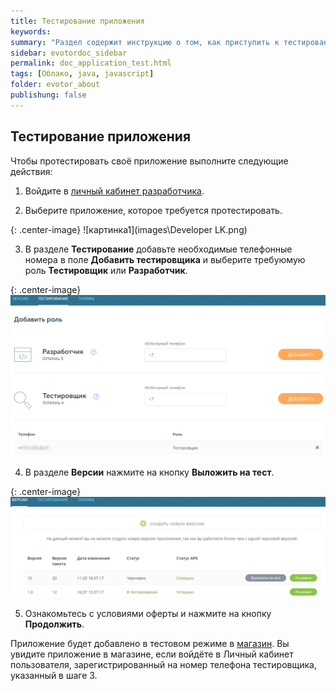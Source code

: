 ```yaml
---
title: Тестирование приложения
keywords:
summary: "Раздел содержит инструкцию о том, как приступить к тестированию своего приложения."
sidebar: evotordoc_sidebar
permalink: doc_application_test.html
tags: [Облако, java, javascript]
folder: evotor_about
publishung: false
---
```


## Тестирование приложения


Чтобы протестировать своё приложение выполните следующие действия:

1. Войдите в [личный кабинет разработчика](https://dev.evotor.ru).

2. Выберите приложение, которое требуется протестировать.

{: .center-image}
![картинка1](images\Developer LK.png)

3. В разделе **Тестирование** добавьте необходимые телефонные номера в поле **Добавить тестировщика** и выберите требуюмую роль **Тестировщик** или **Разработчик**.

{: .center-image}
![картинка2](images\Add_software_tester.png)

4. В разделе **Версии** нажмите на кнопку **Выложить на тест**.

{: .center-image}
![картинка3](images\upload_to_test.png)

5. Ознакомьтесь с условиями оферты и нажмите на кнопку **Продолжить**.

Приложение будет добавлено в тестовом режиме в [магазин](https://market.evotor.ru/). Вы увидите приложение в магазине, если войдёте в Личный кабинет пользователя, зарегистрированный на номер телефона тестировщика, указанный в шаге 3.
